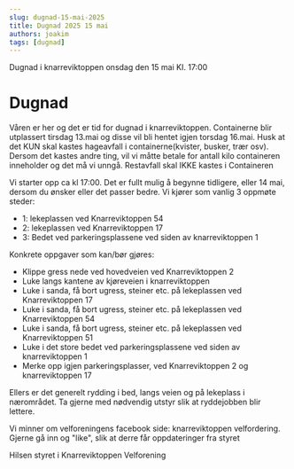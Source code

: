 ```yaml
---
slug: dugnad-15-mai-2025
title: Dugnad 2025 15 mai 
authors: joakim
tags: [dugnad]
---
```


Dugnad i knarreviktoppen onsdag den 15 mai KI. 17:00

<!--truncate-->
# Dugnad

Våren er her og det er tid for dugnad i knarreviktoppen. Containerne blir utplassert tirsdag 13.mai og disse vil bli hentet igjen torsdag 16.mai. Husk at det KUN skal kastes hageavfall i containerne(kvister, busker, trær osv). Dersom det kastes andre ting, vil vi måtte betale for antall kilo containeren inneholder og det må vi unngå.
Restavfall skal IKKE kastes i Containeren


Vi starter opp ca kl 17:00. Det er fullt mulig å begynne tidligere, eller 14 mai, dersom du ønsker eller det passer bedre.
Vi kjører som vanlig 3 oppmøte steder:
- 1: lekeplassen ved Knarreviktoppen 54
- 2: lekeplassen ved Knarreviktoppen 17
- 3: Bedet ved parkeringsplassene ved siden av knarreviktoppen 1

Konkrete oppgaver som kan/bør gjøres:
- Klippe gress nede ved hovedveien ved Knarreviktoppen 2
- Luke langs kantene av kjøreveien i knarreviktoppen
- Luke i sanda, få bort ugress, steiner etc. på lekeplassen ved Knarreviktoppen 17
- Luke i sanda, få bort ugress, steiner etc. på lekeplassen ved Knarreviktoppen 54
- Luke i sanda, få bort ugress, steiner etc. på lekeplassen ved Knarreviktoppen 51
- Luke i det store bedet ved parkeringsplassene ved siden av knarreviktoppen 1
- Merke opp igjen parkeringsplasser, ved Knarreviktoppen 2 og knarreviktoppen 17

Ellers er det generelt
rydding i bed, langs veien og på lekeplass i
nærområdet. Ta gjerne med nødvendig utstyr slik at
ryddejobben blir lettere.

Vi minner om velforeningens facebook side: knarreviktoppen velfordering. Gjerne gå inn og "like",
slik at derre får oppdateringer fra styret


Hilsen styret i Knarreviktoppen Velforening
